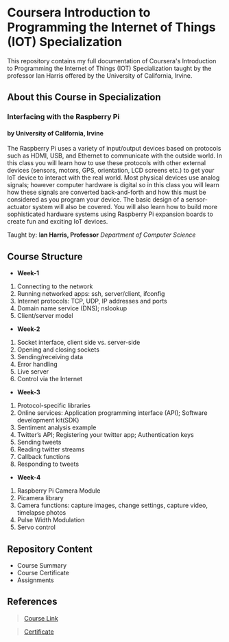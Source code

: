 # Coursera Introduction to Programming the Internet of Things (IOT) Specialization
 
<p> This repository contains my full documentation of Coursera's Introduction to Programming the Internet of Things (IOT) Specialization taught by the professor Ian Harris offered by the University of California, Irvine.</p>

<h2> About this Course in  Specialization </h2>
<h3> Interfacing with the Raspberry Pi</h3>
<h4>by University of California, Irvine</h4>

<p> The Raspberry Pi uses a variety of input/output devices based on protocols such as HDMI, USB, and Ethernet to communicate with the outside world. In this class you will learn how to use these protocols with other external devices (sensors, motors, GPS, orientation, LCD screens etc.) to get your IoT device to interact with the real world. Most physical devices use analog signals;  however computer hardware is digital so in this class you will learn how these signals are converted back-and-forth and how this must be considered as you program your device. The basic design of a sensor-actuator system will also be covered. You will also learn how to build more sophisticated hardware systems using Raspberry Pi expansion boards to create fun and exciting IoT devices.</p>
 
Taught by:  I**an Harris, Professor**
*Department of Computer Science*

## Course Structure
* **Week-1**
1. Connecting to the network
2. Running networked apps: ssh, server/client, ifconfig
3. Internet protocols: TCP, UDP, IP addresses and ports
4. Domain name service (DNS); nslookup
5. Client/server model

* **Week-2**
1. Socket interface, client side vs. server-side
2. Opening and closing sockets
3. Sending/receiving data
4. Error handling
5. Live server
6. Control via the Internet

* **Week-3**
1. Protocol-specific libraries
2. Online services: Application programming interface (API); Software development kit(SDK)
3. Sentiment analysis example
4. Twitter’s API; Registering your twitter app; Authentication keys
5. Sending tweets
6. Reading twitter streams
7. Callback functions
8. Responding to tweets

* **Week-4**
1. Raspberry Pi Camera Module
2. Picamera library
3. Camera functions: capture images, change settings, capture video, timelapse photos
4. Pulse Width Modulation
5. Servo control


<h2> Repository Content </h2>
<ul>
<li>  Course Summary </li>
<li>  Course Certificate </li>
<li>  Assignments </li>
</ul>
 
## References
> [Course Link](https://coursera.org/share/7977b650940c9de6afc0010d4c42473e)

> [Certificate](https://github.com/Ashleshk/Coursera-Introduction-to-Programming-the-Internet-of-Things--IOT--Specialization/blob/master/Course-5%20Interfacing%20with%20Raspberry%20Pi.pdf)

